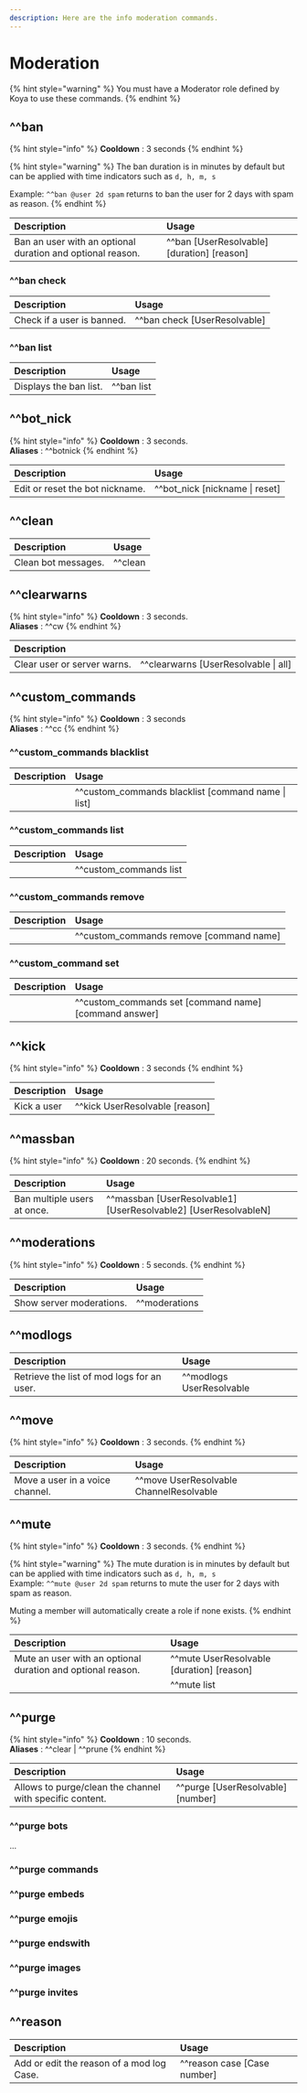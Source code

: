 ```yaml
---
description: Here are the info moderation commands.
---
```


# Moderation

{% hint style="warning" %}
You must have a Moderator role defined by Koya to use these commands.
{% endhint %}

## ^^ban

{% hint style="info" %}
**Cooldown** : 3 seconds
{% endhint %}

{% hint style="warning" %}
The ban duration is in minutes by default but can be applied with time indicators such as `d, h, m, s`

Example: `^^ban @user 2d spam` returns to ban the user for 2 days with spam as reason.
{% endhint %}

| Description | Usage |
| :--- | :--- |
| Ban an user with an optional duration and optional reason. | ^^ban \[UserResolvable\] \[duration\] \[reason\] |

### ^^ban check

| Description | Usage |
| :--- | :--- |
| Check if a user is banned. | ^^ban check \[UserResolvable\] |

### ^^ban list

| Description | Usage |
| :--- | :--- |
| Displays the ban list. | ^^ban list |

## ^^bot\_nick

{% hint style="info" %}
**Cooldown** : 3 seconds.  
**Aliases** : ^^botnick
{% endhint %}

| Description | Usage |
| :--- | :--- |
| Edit or reset the bot nickname. | ^^bot\_nick \[nickname \| reset\] |

## ^^clean

| Description | Usage |
| :--- | :--- |
| Clean bot messages. | ^^clean |

## ^^clearwarns

{% hint style="info" %}
**Cooldown** : 3 seconds.  
**Aliases** : ^^cw
{% endhint %}

| Description |  |
| :--- | :--- |
| Clear user or server warns. | ^^clearwarns \[UserResolvable \| all\] |

## ^^custom\_commands

{% hint style="info" %}
**Cooldown** : 3 seconds  
**Aliases** : ^^cc
{% endhint %}

### ^^custom\_commands blacklist

| Description | Usage |
| :--- | :--- |
|  | ^^custom\_commands blacklist \[command name \| list\] |

### ^^custom\_commands list

| Description | Usage |
| :--- | :--- |
|  | ^^custom\_commands list |

### ^^custom\_commands remove

| Description | Usage |
| :--- | :--- |
|  | ^^custom\_commands remove \[command name\] |

### ^^custom\_command set

| Description | Usage |
| :--- | :--- |
|  | ^^custom\_commands set \[command name\] \[command answer\] |

## ^^kick

{% hint style="info" %}
**Cooldown** : 3 seconds
{% endhint %}

| Description | Usage |
| :--- | :--- |
| Kick a user | ^^kick UserResolvable \[reason\] |

## ^^massban

{% hint style="info" %}
**Cooldown** : 20 seconds.
{% endhint %}

| Description | Usage |
| :--- | :--- |
| Ban multiple users at once. | ^^massban \[UserResolvable1\] \[UserResolvable2\] \[UserResolvableN\] |

## ^^moderations

{% hint style="info" %}
**Cooldown** : 5 seconds.
{% endhint %}

| Description | Usage |
| :--- | :--- |
| Show server moderations. | ^^moderations |

## ^^modlogs

| Description | Usage |
| :--- | :--- |
| Retrieve the list of mod logs for an user. | ^^modlogs UserResolvable |

## ^^move

{% hint style="info" %}
**Cooldown** : 3 seconds.
{% endhint %}

| Description | Usage |
| :--- | :--- |
| Move a user in a voice channel. | ^^move UserResolvable ChannelResolvable |

## ^^mute

{% hint style="info" %}
**Cooldown** : 3 seconds.
{% endhint %}

{% hint style="warning" %}
The mute duration is in minutes by default but can be applied with time indicators such as `d, h, m, s`  
Example: `^^mute @user 2d spam` returns to mute the user for 2 days with spam as reason.  
  
Muting a member will automatically create a role if none exists.
{% endhint %}

| Description | Usage |
| :--- | :--- |
| Mute an user with an optional duration and optional reason. | ^^mute UserResolvable \[duration\] \[reason\] |
|  | ^^mute list |

## ^^purge

{% hint style="info" %}
**Cooldown** : 10 seconds.  
**Aliases** : ^^clear \| ^^prune
{% endhint %}

| Description | Usage |
| :--- | :--- |
| Allows to purge/clean the channel with specific content. | ^^purge \[UserResolvable\] \[number\] |

### ^^purge bots

...

### ^^purge commands

### ^^purge embeds

### ^^purge emojis

### ^^purge endswith

### ^^purge images

### ^^purge invites

## ^^reason

| Description | Usage |
| :--- | :--- |
| Add or edit the reason of a mod log Case. | ^^reason case \[Case number\] |







